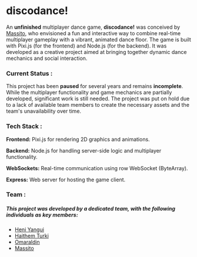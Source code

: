 # discodance!
An **unfinished** multiplayer dance game, **discodance!** was conceived by [Massito](https://github.com/unlocker001), who envisioned a fun and interactive way to combine real-time multiplayer gameplay with a vibrant, animated dance floor. The game is built with Pixi.js (for the frontend) and Node.js (for the backend). It was developed as a creative project aimed at bringing together dynamic dance mechanics and social interaction.

### Current Status :
This project has been **paused** for several years and remains **incomplete**. While the multiplayer functionality and game mechanics are partially developed, significant work is still needed. The project was put on hold due to a lack of available team members to create the necessary assets and the team's unavailability over time.

### Tech Stack :
**Frontend:** Pixi.js for rendering 2D graphics and animations.

**Backend:** Node.js for handling server-side logic and multiplayer functionality.

**WebSockets:** Real-time communication using row WebSocket (ByteArray).

**Express:** Web server for hosting the game client.

### Team :
##### This project was developed by a dedicated team, with the following individuals as key members:
- [Heni Yangui](https://github.com/your-github/hunyan-io)
- [Haithem Turki](https://github.com/turkitutu)
- [Omaraldin](https://github.com/Omaraldin)
- [Massito](https://github.com/unlocker001)
